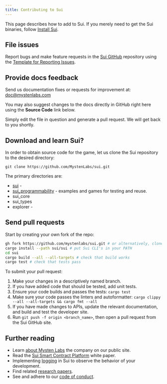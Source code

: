 ```yaml
---
title: Contributing to Sui
---
```


This page describes how to add to Sui. If you merely need to get the Sui binaries, follow [Install Sui](../build/install.md).

## File issues

Report bugs and make feature requests in the [Sui GitHub](https://github.com/MystenLabs/sui/issues) repository
using the [Template for Reporting Issues](https://github.com/MystenLabs/sui/blob/main/ISSUES.md).

## Provide docs feedback

Send us documentation fixes or requests for improvement at:
doc@mystenlabs.com

You may also suggest changes to the docs directly in GitHub right here using the **Source Code** link below.

Simply edit the file in question and generate a pull request. We will get back to you shortly.

## Download and learn Sui?

In order to obtain source code for the game, let us clone the Sui
repository to the desired directory:

```shell
git clone https://github.com/MystenLabs/sui.git
```

The primary directories are:

* [sui](https://github.com/MystenLabs/sui/tree/main/sui) - 
* [sui_programmability](https://github.com/MystenLabs/sui/tree/main/sui_programmability) - examples and games for testing and reuse.
* sui_core
* sui_types
* explorer - 

## Send pull requests

Start by creating your own fork of the repo:
```bash
gh fork https://github.com/mystenlabs/sui.git # or alternatively, clone your fork
cargo install --path sui/sui # put Sui CLI's in your PATH
cd sui
cargo build --all --all-targets # check that build works
cargo test # check that tests pass
```

To submit your pull request:

1. Make your changes in a descriptively named branch.
2. If you have added code that should be tested, add unit tests.
3. Ensure your code builds and passes the tests: `cargo test`
4. Make sure your code passes the linters and autoformatter: `cargo clippy --all --all-targets && cargo fmt --all`
5. If you have made changes to APIs, update the relevant documentation, and build and test the developer site.
6. Run `git push -f origin <branch_name>`, then open a pull request from the Sui GitHub site.

## Further reading

* Learn [about Mysten Labs](https://mystenlabs.com/) the company on our public site.
* Read the [Sui Smart Contract Platform](../../paper/sui.pdf) white paper.
* Implementing [logging](../contribute/observability.md) in Sui to observe the behavior of your development.
* Find related [research papers](../contribute/research-papers.md).
* See and adhere to our [code of conduct](../contribute/code-of-conduct.md).
